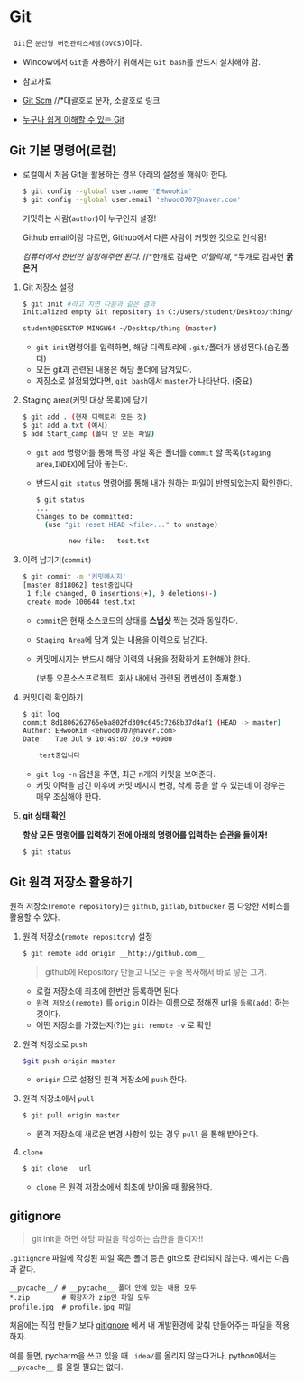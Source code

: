 # Git 

` Git`은 `분산형 버전관리스세템(DVCS)`이다.

* Window에서 `Git`을 사용하기 위해서는 `Git bash`를 반드시 설치해야 함.

* 참고자료
* [Git Scm](https://git-scm.com/book/ko/v2) //*대괄호로 문자, 소괄호로 링크
* [누구나 쉽게 이해할 수 있는 Git](https://backlog.com/git-tutorial/kr/)

## Git 기본 명령어(로컬)

* 로컬에서 처음 Git을 활용하는 경우 아래의 설정을 해줘야 한다.

  ```bash
  $ git config --global user.name 'EHwooKim'
  $ git config --global user.email 'ehwoo0707@naver.com'
  ```

  커밋하는 사람(`author`)이 누구인지 설정! 

  Github email이랑 다르면, Github에서 다른 사람이 커밋한 것으로 인식됨!

  *컴퓨터에서 한번만 설정해주면 된다.*  //*한개로 감싸면 *이탤릭체*, *두개로 감싸면 **굵은거**



1. Git 저장소 설정

   ```bash
   $ git init #라고 치면 다음과 같은 결과
   Initialized empty Git repository in C:/Users/student/Desktop/thing/.git/
   
   student@DESKTOP MINGW64 ~/Desktop/thing (master)
   ```

   * `git init`명령어를 입력하면, 해당 디렉토리에 `.git/`폴더가 생성된다.(숨김폴더) 
   * 모든 git과 관련된 내용은 해당 폴더에 담겨있다.
   * 저장소로 설정되었다면, `git bash`에서 `master`가 나타난다. (중요)

2. Staging area(커밋 대상 목록)에 담기

   ```bash
   $ git add . (현재 디렉토리 모든 것)
   $ git add a.txt (예시)
   $ add Start_camp (폴더 안 모든 파일)
   ```

   * `git add` 명령어를 통해 특정 파일 혹은 폴더를 `commit` 할 목록(`staging area`,`INDEX`)에 담아 놓는다.

   * 반드시 `git status` 명령어를 통해 내가 원하는 파일이 반영되었는지 확인한다.

     ```bash
     $ git status
     ...
     Changes to be committed:
       (use "git reset HEAD <file>..." to unstage)
     
             new file:   test.txt
     ```

3. 이력 남기기(`commit`)

   ```bash
   $ git commit -m '커밋메시지'
   [master 8d18062] test중입니다
    1 file changed, 0 insertions(+), 0 deletions(-)
    create mode 100644 test.txt
   ```

   * `commit`은 현재 소스코드의 상태를 **스냅샷** 찍는 것과 동일하다.

   * `Staging Area`에 담겨 있는 내용을 이력으로 남긴다.

   * 커밋메시지는 반드시 해당 이력의 내용을 정확하게 표현해야 한다.

     (보통 오픈소스프로젝트, 회사 내에서 관련된 컨벤션이 존재함.)

4. 커밋이력 확인하기

   ```bash
   $ git log
   commit 8d1806262765eba802fd309c645c7268b37d4af1 (HEAD -> master)
   Author: EHwooKim <ehwoo0707@naver.com>
   Date:   Tue Jul 9 10:49:07 2019 +0900
   
       test중입니다
   ```

   * `git log -n` 옵션을 주면, 최근 n개의 커밋을 보여준다.
   * 커밋 이력을 남긴 이후에 커밋 메시지 변경, 삭제 등을 할 수 있는데 이 경우는 매우 조심해야 한다.

5. **git 상태 확인**

   **항상 모든 명령어를 입력하기 전에 아래의 명령어를 입력하는 습관을 들이자!**

   ```bash
   $ git status
   ```



## Git 원격 저장소 활용하기

원격 저장소(`remote repository`)는 `github`, `gitlab`, `bitbucker` 등 다양한 서비스를 활용할 수 있다.

1. 원격 저장소(`remote repository`) 설정

   ```bash
   $ git remote add origin __http://github.com__
   ```

   > github에 Repository 만들고 나오는 두줄 복사해서 바로 넣는 그거.

   * 로컬 저장소에 최초에 한번만 등록하면 된다.
   * `원격 저장소(remote)` 를 `origin` 이라는 이름으로 정해진 url을 `등록(add)` 하는 것이다.
   * 어떤 저장소를 가졌는지(?)는 `git remote -v` 로 확인

2. 원격 저장소로 `push`

   ```bash
   $git push origin master
   ```

   * `origin` 으로 설정된 원격 저장소에 `push` 한다.
   
3. 원격 저장소에서 `pull`

   ```bash
   $ git pull origin master
   ```

   * 원격 저장소에 새로운 변경 사항이 있는 경우 `pull` 을 통해 받아온다.

4. `clone`

   ```bash
   $ git clone __url__
   ```

   * `clone` 은 원격 저장소에서 최초에 받아올 때 활용한다.



## gitignore

> git init을 하면 해당 파일을 작성하는 습관을 들이자!!

`.gitignore` 파일에 작성된 파일 혹은 폴더 등은 git으로 관리되지 않는다. 예시는 다음과 같다.

```
__pycache__/ # __pycache__ 폴더 안에 있는 내용 모두
*.zip        # 확장자가 zip인 파일 모두
profile.jpg  # profile.jpg 파일
```

처음에는 직접 만들기보다 [gitignore](https://gitignore.io) 에서 내 개발환경에 맞춰 만들어주는 파일을 적용하자.

예를 들면, pycharm을 쓰고 있을 때 `.idea/`를 올리지 않는다거나, python에서는 `__pycache__` 를 올릴 필요는 없다.




